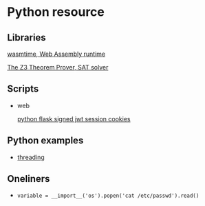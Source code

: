 # Python resource

## Libraries

[wasmtime, Web Assembly runtime](https://github.com/bytecodealliance/wasmtime-py)

[The Z3 Theorem Prover, SAT solver](https://github.com/Z3Prover/z3#python)

## Scripts

- web

  [python flask signed jwt session cookies](/other/python/scripts/servers/flask-session.py)

## Python examples

- [threading](./scripts/threading-example.py)

## Oneliners

- `variable = __import__('os').popen('cat /etc/passwd').read()`

